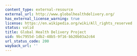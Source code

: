 ```yaml
---
content_type: external-resource
external_url: http://www.globalhealthdelivery.org/
has_external_license_warning: true
license: https://en.wikipedia.org/wiki/All_rights_reserved
status: valid
title: Global Health Delivery Project
uid: 9bc7955d-1db2-48b5-9f16-bb20b03a2c64
url_status_code: 200
wayback_url: ''
---
```

